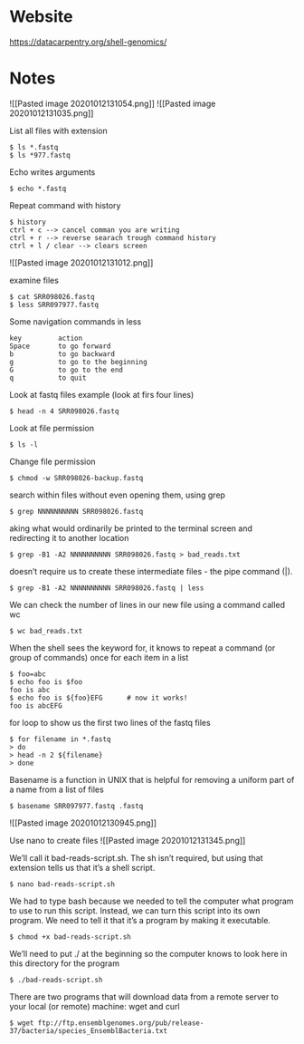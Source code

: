 # Website
https://datacarpentry.org/shell-genomics/

# Notes
![[Pasted image 20201012131054.png]]
![[Pasted image 20201012131035.png]]

List all files with extension

	$ ls *.fastq
	$ ls *977.fastq

Echo writes arguments
	
	$ echo *.fastq

Repeat command with history
	
	$ history
	ctrl + c --> cancel comman you are writing
	ctrl + r --> reverse searach trough command history
	ctrl + l / clear --> clears screen

![[Pasted image 20201012131012.png]]

examine files
	
	$ cat SRR098026.fastq
	$ less SRR097977.fastq

Some navigation commands in less
	
	key 		action
	Space 		to go forward
	b 			to go backward
	g 			to go to the beginning
	G 			to go to the end
	q 			to quit

Look at fastq files example (look at firs four lines)

	$ head -n 4 SRR098026.fastq

Look at file permission
	
	$ ls -l

 Change file permission
 	
	$ chmod -w SRR098026-backup.fastq

search within files without even opening them, using grep
	
	$ grep NNNNNNNNNN SRR098026.fastq

aking what would ordinarily be printed to the terminal screen and redirecting it to another location
	
	$ grep -B1 -A2 NNNNNNNNNN SRR098026.fastq > bad_reads.txt

doesn’t require us to create these intermediate files - the pipe command (|).

	$ grep -B1 -A2 NNNNNNNNNN SRR098026.fastq | less

We can check the number of lines in our new file using a command called wc
	
	$ wc bad_reads.txt

When the shell sees the keyword for, it knows to repeat a command (or group of commands) once for each item in a list
	
	$ foo=abc
	$ echo foo is $foo
	foo is abc
	$ echo foo is ${foo}EFG      # now it works!
	foo is abcEFG

for loop to show us the first two lines of the fastq files

	$ for filename in *.fastq
	> do
	> head -n 2 ${filename}
	> done

Basename is a function in UNIX that is helpful for removing a uniform part of a name from a list of files

	$ basename SRR097977.fastq .fastq

![[Pasted image 20201012130945.png]]

Use nano to create files
![[Pasted image 20201012131345.png]]

We’ll call it bad-reads-script.sh. The sh isn’t required, but using that extension tells us that it’s a shell script.

	$ nano bad-reads-script.sh

We had to type bash because we needed to tell the computer what program to use to run this script. Instead, we can turn this script into its own program. We need to tell it that it’s a program by making it executable.

	$ chmod +x bad-reads-script.sh

 We’ll need to put ./ at the beginning so the computer knows to look here in this directory for the program
 
 	$ ./bad-reads-script.sh
 
 There are two programs that will download data from a remote server to your local (or remote) machine: wget and curl
 
 	$ wget ftp://ftp.ensemblgenomes.org/pub/release-37/bacteria/species_EnsemblBacteria.txt